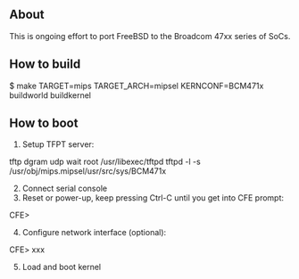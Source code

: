 ## About

This is ongoing effort to port FreeBSD to the Broadcom 47xx series of SoCs.

## How to build

 $ make TARGET=mips TARGET_ARCH=mipsel KERNCONF=BCM471x buildworld buildkernel

## How to boot

1. Setup TFPT server:

 tftp    dgram   udp     wait    root    /usr/libexec/tftpd      tftpd -l -s /usr/obj/mips.mipsel/usr/src/sys/BCM471x

2. Connect serial console
3. Reset or power-up, keep pressing Ctrl-C until you get into CFE prompt:

 CFE>

4. Configure network interface (optional):

  CFE> xxx

5. Load and boot kernel
